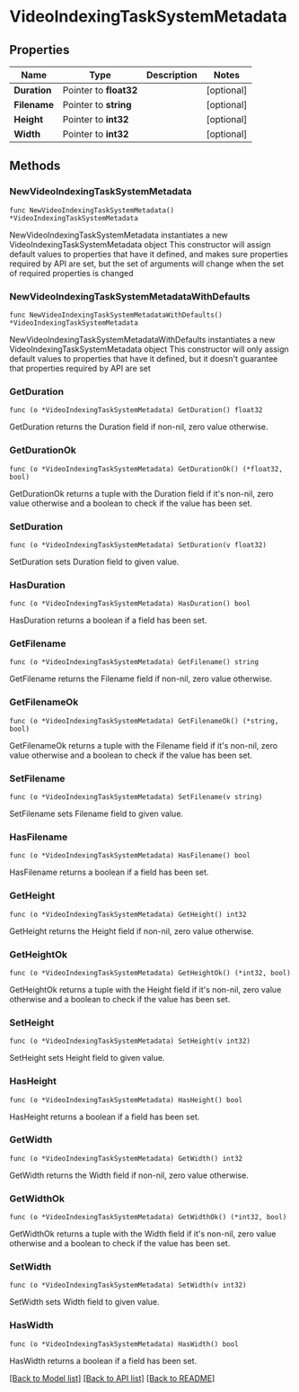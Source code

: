 # VideoIndexingTaskSystemMetadata

## Properties

Name | Type | Description | Notes
------------ | ------------- | ------------- | -------------
**Duration** | Pointer to **float32** |  | [optional] 
**Filename** | Pointer to **string** |  | [optional] 
**Height** | Pointer to **int32** |  | [optional] 
**Width** | Pointer to **int32** |  | [optional] 

## Methods

### NewVideoIndexingTaskSystemMetadata

`func NewVideoIndexingTaskSystemMetadata() *VideoIndexingTaskSystemMetadata`

NewVideoIndexingTaskSystemMetadata instantiates a new VideoIndexingTaskSystemMetadata object
This constructor will assign default values to properties that have it defined,
and makes sure properties required by API are set, but the set of arguments
will change when the set of required properties is changed

### NewVideoIndexingTaskSystemMetadataWithDefaults

`func NewVideoIndexingTaskSystemMetadataWithDefaults() *VideoIndexingTaskSystemMetadata`

NewVideoIndexingTaskSystemMetadataWithDefaults instantiates a new VideoIndexingTaskSystemMetadata object
This constructor will only assign default values to properties that have it defined,
but it doesn't guarantee that properties required by API are set

### GetDuration

`func (o *VideoIndexingTaskSystemMetadata) GetDuration() float32`

GetDuration returns the Duration field if non-nil, zero value otherwise.

### GetDurationOk

`func (o *VideoIndexingTaskSystemMetadata) GetDurationOk() (*float32, bool)`

GetDurationOk returns a tuple with the Duration field if it's non-nil, zero value otherwise
and a boolean to check if the value has been set.

### SetDuration

`func (o *VideoIndexingTaskSystemMetadata) SetDuration(v float32)`

SetDuration sets Duration field to given value.

### HasDuration

`func (o *VideoIndexingTaskSystemMetadata) HasDuration() bool`

HasDuration returns a boolean if a field has been set.

### GetFilename

`func (o *VideoIndexingTaskSystemMetadata) GetFilename() string`

GetFilename returns the Filename field if non-nil, zero value otherwise.

### GetFilenameOk

`func (o *VideoIndexingTaskSystemMetadata) GetFilenameOk() (*string, bool)`

GetFilenameOk returns a tuple with the Filename field if it's non-nil, zero value otherwise
and a boolean to check if the value has been set.

### SetFilename

`func (o *VideoIndexingTaskSystemMetadata) SetFilename(v string)`

SetFilename sets Filename field to given value.

### HasFilename

`func (o *VideoIndexingTaskSystemMetadata) HasFilename() bool`

HasFilename returns a boolean if a field has been set.

### GetHeight

`func (o *VideoIndexingTaskSystemMetadata) GetHeight() int32`

GetHeight returns the Height field if non-nil, zero value otherwise.

### GetHeightOk

`func (o *VideoIndexingTaskSystemMetadata) GetHeightOk() (*int32, bool)`

GetHeightOk returns a tuple with the Height field if it's non-nil, zero value otherwise
and a boolean to check if the value has been set.

### SetHeight

`func (o *VideoIndexingTaskSystemMetadata) SetHeight(v int32)`

SetHeight sets Height field to given value.

### HasHeight

`func (o *VideoIndexingTaskSystemMetadata) HasHeight() bool`

HasHeight returns a boolean if a field has been set.

### GetWidth

`func (o *VideoIndexingTaskSystemMetadata) GetWidth() int32`

GetWidth returns the Width field if non-nil, zero value otherwise.

### GetWidthOk

`func (o *VideoIndexingTaskSystemMetadata) GetWidthOk() (*int32, bool)`

GetWidthOk returns a tuple with the Width field if it's non-nil, zero value otherwise
and a boolean to check if the value has been set.

### SetWidth

`func (o *VideoIndexingTaskSystemMetadata) SetWidth(v int32)`

SetWidth sets Width field to given value.

### HasWidth

`func (o *VideoIndexingTaskSystemMetadata) HasWidth() bool`

HasWidth returns a boolean if a field has been set.


[[Back to Model list]](../README.md#documentation-for-models) [[Back to API list]](../README.md#documentation-for-api-endpoints) [[Back to README]](../README.md)


